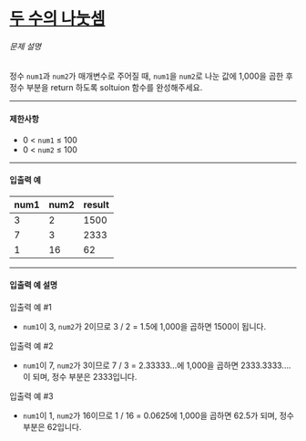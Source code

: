 # [두 수의 나눗셈](https://school.programmers.co.kr/learn/courses/30/lessons/120806)


###### 문제 설명


정수 `num1`과 `num2`가 매개변수로 주어질 때, `num1`을 `num2`로 나눈 값에 1,000을 곱한 후 정수 부분을 return 하도록 soltuion 함수를 완성해주세요.




---


#### 제한사항


* 0 \< `num1` ≤ 100
* 0 \< `num2` ≤ 100




---


#### 입출력 예




| num1 | num2 | result |
| --- | --- | --- |
| 3 | 2 | 1500 |
| 7 | 3 | 2333 |
| 1 | 16 | 62 |




---


#### 입출력 예 설명


입출력 예 \#1


* `num1`이 3, `num2`가 2이므로 3 / 2 \= 1\.5에 1,000을 곱하면 1500이 됩니다.


입출력 예 \#2


* `num1`이 7, `num2`가 3이므로 7 / 3 \= 2\.33333\...에 1,000을 곱하면 2333\.3333\.... 이 되며, 정수 부분은 2333입니다.


입출력 예 \#3


* `num1`이 1, `num2`가 16이므로 1 / 16 \= 0\.0625에 1,000을 곱하면 62\.5가 되며, 정수 부분은 62입니다.



